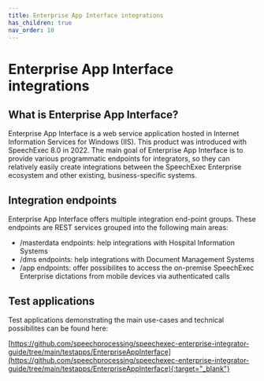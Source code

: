```yaml
---
title: Enterprise App Interface integrations
has_children: true
nav_order: 10
---
```

# Enterprise App Interface integrations

## What is Enterprise App Interface?
Enterprise App Interface is a web service application hosted in Internet Information Services for Windows (IIS). This product was introduced with SpeechExec 8.0 in 2022.
The main goal of Enterprise App Interface is to provide various programmatic endpoints for integrators, so they can relatively easily create integrations between the SpeechExec Enterprise ecosystem and other existing, business-specific systems.


## Integration endpoints
Enterprise App Interface offers multiple integration end-point groups. These endpoints are REST services grouped into the following main areas:
- /masterdata endpoints: help integrations with Hospital Information Systems
- /dms endpoints: help integrations with Document Management Systems
- /app endpoints: offer possibilites to access the on-premise SpeechExec Enterprise dictations from mobile devices via authenticated calls


## Test applications
Test applications demonstrating the main use-cases and technical possibilites can be found here:
 
[https://github.com/speechprocessing/speechexec-enterprise-integrator-guide/tree/main/testapps/EnterpriseAppInterface](https://github.com/speechprocessing/speechexec-enterprise-integrator-guide/tree/main/testapps/EnterpriseAppInterface){:target="_blank"}
